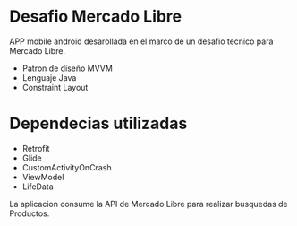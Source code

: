 # Desafio Mercado Libre

APP mobile android desarollada en el marco de un desafio tecnico para Mercado Libre.

  - Patron de diseño MVVM
  - Lenguaje Java
  - Constraint Layout

# Dependecias utilizadas

  - Retrofit
  - Glide
  - CustomActivityOnCrash
  - ViewModel
  - LifeData
 
La aplicacion consume la API de Mercado Libre para realizar busquedas de Productos.
